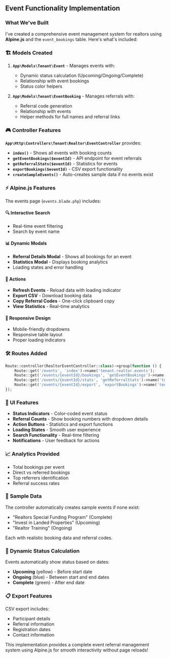 ## Event Functionality Implementation

### What We've Built

I've created a comprehensive event management system for realtors using **Alpine.js** and the `event_bookings` table. Here's what's included:

### 🏗️ **Models Created**

1. **`App\Models\Tenant\Event`** - Manages events with:

    - Dynamic status calculation (Upcoming/Ongoing/Complete)
    - Relationship with event bookings
    - Status color helpers

2. **`App\Models\Tenant\EventBooking`** - Manages referrals with:
    - Referral code generation
    - Relationship with events
    - Helper methods for full names and referral links

### 🎮 **Controller Features**

**`App\Http\Controllers\Tenant\Realtor\EventController`** provides:

-   **`index()`** - Shows all events with booking counts
-   **`getEventBookings($eventId)`** - API endpoint for event referrals
-   **`getReferralStats($eventId)`** - Statistics for events
-   **`exportBookings($eventId)`** - CSV export functionality
-   **`createSampleEvents()`** - Auto-creates sample data if no events exist

### ⚡ **Alpine.js Features**

The events page (`events.blade.php`) includes:

#### 🔍 **Interactive Search**

-   Real-time event filtering
-   Search by event name

#### 📊 **Dynamic Modals**

-   **Referral Details Modal** - Shows all bookings for an event
-   **Statistics Modal** - Displays booking analytics
-   Loading states and error handling

#### 🚀 **Actions**

-   **Refresh Events** - Reload data with loading indicator
-   **Export CSV** - Download booking data
-   **Copy Referral Codes** - One-click clipboard copy
-   **View Statistics** - Real-time analytics

#### 📱 **Responsive Design**

-   Mobile-friendly dropdowns
-   Responsive table layout
-   Proper loading indicators

### 🛠️ **Routes Added**

```php
Route::controller(RealtorEventController::class)->group(function () {
    Route::get('/events', 'index')->name('tenant.realtor.events');
    Route::get('/events/{eventId}/bookings', 'getEventBookings')->name('tenant.realtor.events.bookings');
    Route::get('/events/{eventId}/stats', 'getReferralStats')->name('tenant.realtor.events.stats');
    Route::get('/events/{eventId}/export', 'exportBookings')->name('tenant.realtor.events.export');
});
```

### 🎨 **UI Features**

-   **Status Indicators** - Color-coded event status
-   **Referral Counts** - Show booking numbers with dropdown details
-   **Action Buttons** - Statistics and export functions
-   **Loading States** - Smooth user experience
-   **Search Functionality** - Real-time filtering
-   **Notifications** - User feedback for actions

### 📈 **Analytics Provided**

-   Total bookings per event
-   Direct vs referred bookings
-   Top referrers identification
-   Referral success rates

### 💾 **Sample Data**

The controller automatically creates sample events if none exist:

-   "Realtors Special Funding Program" (Complete)
-   "Invest in Landed Properties" (Upcoming)
-   "Realtor Training" (Ongoing)

Each with realistic booking data and referral codes.

### 🔄 **Dynamic Status Calculation**

Events automatically show status based on dates:

-   **Upcoming** (yellow) - Before start date
-   **Ongoing** (blue) - Between start and end dates
-   **Complete** (green) - After end date

### 📋 **Export Features**

CSV export includes:

-   Participant details
-   Referral information
-   Registration dates
-   Contact information

This implementation provides a complete event referral management system using Alpine.js for smooth interactivity without page reloads!
